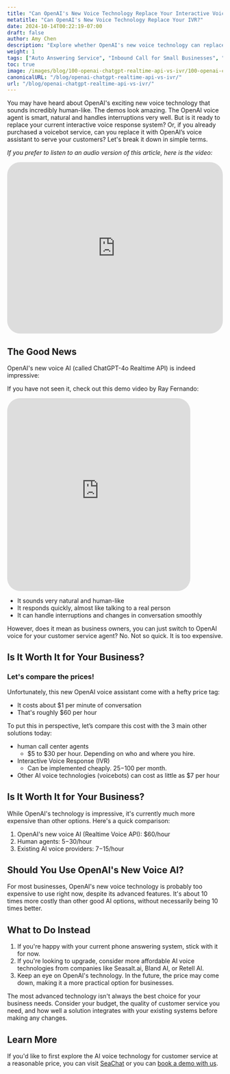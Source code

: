 ```yaml
---
title: "Can OpenAI's New Voice Technology Replace Your Interactive Voice Response (IVR)?"
metatitle: "Can OpenAI's New Voice Technology Replace Your IVR?"
date: 2024-10-14T00:22:19-07:00
draft: false
author: Amy Chen
description: "Explore whether OpenAI's new voice technology can replace your current interactive voice response system."
weight: 1
tags: ["Auto Answering Service", "Inbound Call for Small Businesses", "SeaChat",  "Voice AI"]
toc: true
image: /images/blog/100-openai-chatgpt-realtime-api-vs-ivr/100-openai-chatgpt-realtime-api-vs-ivr.png
canonicalURL: "/blog/openai-chatgpt-realtime-api-vs-ivr/"
url: "/blog/openai-chatgpt-realtime-api-vs-ivr/"
---
```


You may have heard about OpenAI's exciting new voice technology that sounds incredibly human-like. The demos look amazing. The OpenAI voice agent is smart, natural and handles interruptions very well. But is it ready to replace your current interactive voice response system? Or, if you already purchased a voicebot service, can you replace it with OpenAI’s voice assistant to serve your customers? Let's break it down in simple terms.

*If you prefer to listen to an audio version of this article, here is the video:*

<iframe width="100%" height="400" src="https://www.youtube.com/embed/?v=DgX6F711ceA&list=PL8K7_LTqly46agqJW2quG5Vsylt5os1Al" title="YouTube video player" frameborder="0" allow="accelerometer; autoplay; clipboard-write; encrypted-media; gyroscope; picture-in-picture" allowfullscreen style="border-radius: 30px;"></iframe>

## The Good News

OpenAI's new voice AI (called ChatGPT-4o Realtime API) is indeed impressive:  

If you have not seen it, check out this demo video by Ray Fernando:

<iframe width="85%" height="450px" src="https://www.youtube.com/embed/M8-bsaaLLyg" title="Live: OpenAI 2024 Realtime Voice API Demo - Dev Day Exclusive" frameborder="0" allow="accelerometer; autoplay; clipboard-write; encrypted-media; gyroscope; picture-in-picture" allowfullscreen style="border-radius: 30px;"></iframe>

- It sounds very natural and human-like  
- It responds quickly, almost like talking to a real person  
- It can handle interruptions and changes in conversation smoothly

However, does it mean as business owners, you can just switch to OpenAI voice for your customer service agent? No. Not so quick. It is too expensive.

## Is It Worth It for Your Business?
### Let's compare the prices!

Unfortunately, this new OpenAI voice assistant come with a hefty price tag:

- It costs about $1 per minute of conversation  
- That's roughly $60 per hour

To put this in perspective, let’s compare this cost with the 3 main other solutions today: 

- human call center agents  
  - $5 to $30 per hour. Depending on who and where you hire.  
- Interactive Voice Response (IVR)  
  - Can be implemented cheaply. $25-$100 per month.  
- Other AI voice technologies (voicebots) can cost as little as $7 per hour 

## Is It Worth It for Your Business?

While OpenAI's technology is impressive, it's currently much more expensive than other options. Here's a quick comparison:

1. OpenAI's new voice AI (Realtime Voice API): $60/hour  
2. Human agents: $5-$30/hour  
3. Existing AI voice providers: $7-$15/hour

## Should You Use OpenAI's New Voice AI?

For most businesses, OpenAI's new voice technology is probably too expensive to use right now, despite its advanced features. It's about 10 times more costly than other good AI options, without necessarily being 10 times better.

## What to Do Instead

1. If you're happy with your current phone answering system, stick with it for now.  
2. If you're looking to upgrade, consider more affordable AI voice technologies from companies like Seasalt.ai, Bland AI, or Retell AI.  
3. Keep an eye on OpenAI's technology. In the future, the price may come down, making it a more practical option for businesses.

The most advanced technology isn't always the best choice for your business needs. Consider your budget, the quality of customer service you need, and how well a solution integrates with your existing systems before making any changes.

## Learn More
If you'd like to first explore the AI voice technology for customer service at a reasonable price, you can visit [SeaChat](https://chat.seasalt.ai/?utm_source=blog/) or you can [book a demo with us](https://meetings.hubspot.com/seasalt-ai/seasalt-meeting). 
